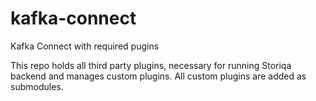 # kafka-connect
Kafka Connect with required pugins

This repo holds all third party plugins, necessary for running Storiqa backend and manages custom plugins.
All custom plugins are added as submodules.
